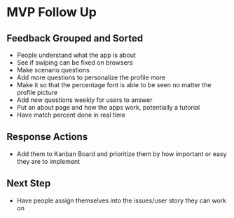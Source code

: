 # MVP Follow Up
## Feedback Grouped and Sorted
- People understand what the app is about
- See if swiping can be fixed on browsers
- Make scenario questions
- Add more questions to personalize the profile more
- Make it so that the percentage font is able to be seen no matter the profile picture
- Add new questions weekly for users to answer
- Put an about page and how the apps work, potentially a tutorial
- Have match percent done in real time
## Response Actions
- Add them to Kanban Board and prioritize them by how important or easy they are to implement
## Next Step
- Have people assign themselves into the issues/user story they can work on
